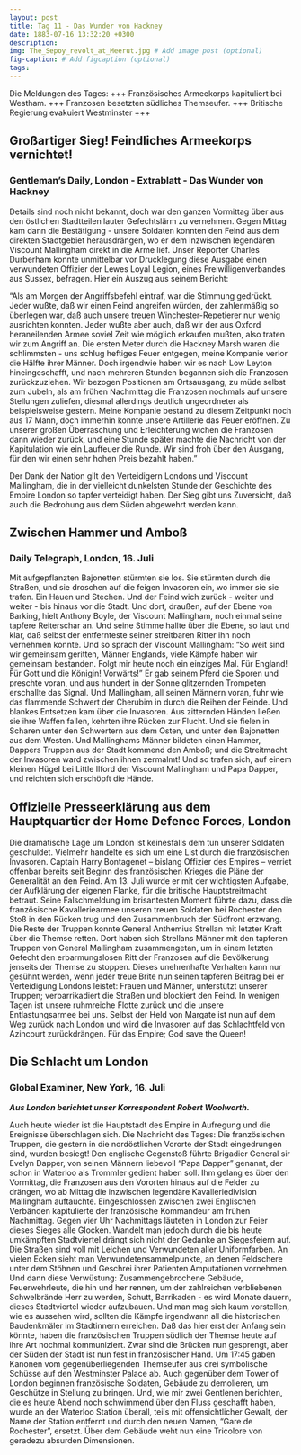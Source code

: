 ```yaml
---
layout: post
title: Tag 11 - Das Wunder von Hackney
date: 1883-07-16 13:32:20 +0300
description: 
img: The_Sepoy_revolt_at_Meerut.jpg # Add image post (optional)
fig-caption: # Add figcaption (optional)
tags: 
---
```

Die Meldungen des Tages: +++ Französisches Armeekorps kapituliert bei Westham. +++ Franzosen besetzten südliches Themseufer. +++ Britische Regierung evakuiert Westminster +++

## Großartiger Sieg! Feindliches Armeekorps vernichtet!
 
### Gentleman’s Daily, London - Extrablatt - Das Wunder von Hackney

Details sind noch nicht bekannt, doch war den ganzen Vormittag über aus den östlichen Stadtteilen lauter Gefechtslärm zu vernehmen. Gegen Mittag kam dann die Bestätigung - unsere Soldaten konnten den Feind aus dem direkten Stadtgebiet herausdrängen, wo er dem inzwischen legendären Viscount Mallingham direkt in die Arme lief. Unser Reporter Charles Durberham konnte unmittelbar vor Drucklegung diese Ausgabe einen verwundeten Offizier der Lewes Loyal Legion, eines Freiwilligenverbandes aus Sussex, befragen. Hier ein Auszug aus seinem Bericht: 

“Als am Morgen der Angriffsbefehl eintraf, war die Stimmung gedrückt. Jeder wußte, daß wir einen Feind angreifen würden, der zahlenmäßig so überlegen war, daß auch unsere treuen Winchester-Repetierer nur wenig ausrichten konnten. Jeder wußte aber auch, daß wir der aus Oxford heraneilenden Armee soviel Zeit wie möglich erkaufen mußten, also traten wir zum Angriff an. Die ersten Meter durch die Hackney Marsh waren die schlimmsten - uns schlug heftiges Feuer entgegen, meine Kompanie verlor die Hälfte ihrer Männer. Doch irgendwie haben wir es nach Low Leyton hineingeschafft, und nach mehreren Stunden begannen sich die Franzosen zurückzuziehen. Wir bezogen Positionen am Ortsausgang, zu müde selbst zum Jubeln, als am frühen Nachmittag die Franzosen nochmals auf unsere Stellungen zuliefen, diesmal allerdings deutlich ungeordneter als beispielsweise gestern. Meine Kompanie bestand zu diesem Zeitpunkt noch aus 17 Mann, doch immerhin konnte unsere Artillerie das Feuer eröffnen. Zu unserer großen Überraschung und Erleichterung wichen die Franzosen dann wieder zurück, und eine Stunde später machte die Nachricht von der Kapitulation wie ein Lauffeuer die Runde. Wir sind froh über den Ausgang, für den wir einen sehr hohen Preis bezahlt haben.”

Der Dank der Nation gilt den Verteidigern Londons und Viscount Mallingham, die in der vielleicht dunkelsten Stunde der Geschichte des Empire London so tapfer verteidigt haben. Der Sieg gibt uns Zuversicht, daß auch die Bedrohung aus dem Süden abgewehrt werden kann.


## Zwischen Hammer und Amboß

### Daily Telegraph, London, 16. Juli

Mit aufgepflanzten Bajonetten stürmten sie los. Sie stürmten durch die Straßen, und sie droschen auf die feigen Invasoren ein, wo immer sie sie trafen. Ein Hauen und Stechen. Und der Feind wich zurück - weiter und weiter - bis hinaus vor die Stadt. 
Und dort, draußen, auf der Ebene von Barking, hielt Anthony Boyle, der Viscount Mallingham, noch einmal seine tapfere Reiterschar an. Und seine Stimme hallte über die Ebene, so laut und klar, daß selbst der entfernteste seiner streitbaren Ritter ihn noch vernehmen konnte. Und so sprach der Viscount Mallingham: “So weit sind wir gemeinsam geritten, Männer Englands, viele Kämpfe haben wir gemeinsam bestanden. Folgt mir heute noch ein einziges Mal. Für England! Für Gott und die Königin! Vorwärts!” Er gab seinem Pferd die Sporen und preschte voran, und aus hundert in der Sonne glitzernden Trompeten erschallte das Signal. Und Mallingham, all seinen Männern voran, fuhr wie das flammende Schwert der Cherubim in durch die Reihen der Feinde. Und blankes Entsetzen kam über die Invasoren. Aus zitternden Händen ließen sie ihre Waffen fallen, kehrten ihre Rücken zur Flucht. Und sie fielen in Scharen unter den Schwertern aus dem Osten, und unter den Bajonetten aus dem Westen. Und Mallinghams Männer bildeten einen Hammer, Dappers Truppen aus der Stadt kommend den Amboß; und die Streitmacht der Invasoren ward zwischen ihnen zermalmt! Und so trafen sich, auf einem kleinen Hügel bei Little Ilford der Viscount Mallingham und Papa Dapper, und reichten sich erschöpft die Hände. 


## Offizielle Presseerklärung aus dem Hauptquartier der Home Defence Forces, London

Die dramatische Lage um London ist keinesfalls dem tun unserer Soldaten geschuldet. Vielmehr handelte es sich um eine List durch die französischen Invasoren. Captain Harry Bontagenet – bislang Offizier des Empires – verriet offenbar bereits seit Beginn des französischen Krieges die Pläne der Generalität an den Feind. Am 13. Juli wurde er mit der wichtigsten Aufgabe, der Aufklärung der eigenen Flanke, für die britische Hauptstreitmacht betraut. Seine Falschmeldung im brisantesten Moment führte dazu, dass die französische Kavalleriearmee unseren treuen Soldaten bei Rochester den Stoß in den Rücken trug und den Zusammenbruch der Südfront erzwang. Die Reste der Truppen konnte General Anthemius Strellan mit letzter Kraft über die Themse retten. Dort haben sich Strellans Männer mit den tapferen Truppen von General Mallingham zusammengetan, um in einem letzten Gefecht den erbarmungslosen Ritt der Franzosen auf die Bevölkerung jenseits der Themse zu stoppen. 
Dieses unehrenhafte Verhalten kann nur gesühnt werden, wenn jeder treue Brite nun seinen tapferen Beitrag bei er Verteidigung Londons leistet: Frauen und Männer, unterstützt unserer Truppen; verbarrikadiert die Straßen und blockiert den Feind. In wenigen Tagen ist unsere ruhmreiche Flotte zurück und die unsere Entlastungsarmee bei uns. Selbst der Held von Margate ist nun auf dem Weg zurück nach London und wird die Invasoren auf das Schlachtfeld von Azincourt zurückdrängen. Für das Empire; God save the Queen!



## Die Schlacht um London

### Global Examiner, New York, 16. Juli

***Aus London berichtet unser Korrespondent Robert Woolworth.***

Auch heute wieder ist die Hauptstadt des Empire in Aufregung und die Ereignisse überschlagen sich. Die Nachricht des Tages: Die französischen Truppen, die gestern in die nordöstlichen Vororte der Stadt eingedrungen sind, wurden besiegt! Den englische Gegenstoß führte Brigadier General sir Evelyn Dapper, von seinen Männern liebevoll “Papa Dapper” genannt, der schon in Waterloo als Trommler gedient haben soll. Ihm gelang es über den Vormittag, die Franzosen aus den Vororten hinaus auf die Felder zu drängen, wo ab Mittag die inzwischen legendäre Kavalleriedivision Mallingham auftauchte. Eingeschlossen zwischen zwei Englischen Verbänden kapitulierte der französische Kommandeur am frühen Nachmittag. Gegen vier Uhr Nachmittags läuteten in London zur Feier dieses Sieges alle Glocken. Wandelt man jedoch durch die bis heute umkämpften Stadtviertel drängt sich nicht der Gedanke an Siegesfeiern auf. Die Straßen sind voll mit Leichen und Verwundeten aller Uniformfarben. An vielen Ecken sieht man Verwundetensammelpunkte, an denen Feldschere unter dem Stöhnen und Geschrei ihrer Patienten Amputationen vornehmen. Und dann diese Verwüstung: Zusammengebrochene Gebäude, Feuerwehrleute, die hin und her rennen, um der zahlreichen verbliebenen Schwelbrände Herr zu werden, Schutt, Barrikaden - es wird Monate dauern, dieses Stadtviertel wieder aufzubauen. Und man mag sich kaum vorstellen, wie es aussehen wird, sollten die Kämpfe irgendwann all die historischen Baudenkmäler im Stadtinnern erreichen. Daß das hier erst der Anfang sein könnte, haben die französischen Truppen südlich der Themse heute auf ihre Art nochmal kommuniziert. Zwar sind die Brücken nun gesprengt, aber der Süden der Stadt ist nun fest in französischer Hand. Um 17:45 gaben Kanonen vom gegenüberliegenden Themseufer aus drei symbolische Schüsse auf den Westminster Palace ab. Auch gegenüber dem Tower of London beginnen französische Soldaten, Gebäude zu demolieren, um Geschütze in Stellung zu bringen. Und, wie mir zwei Gentlenen berichten, die es heute Abend noch schwimmend über den Fluss geschafft haben, wurde an der Waterloo Station überall, teils mit offensichtlicher Gewalt, der Name der Station entfernt und durch den neuen Namen, “Gare de Rochester”, ersetzt. Über dem Gebäude weht nun eine Tricolore von geradezu absurden Dimensionen.

